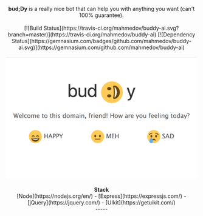 <p align="center">
  <b>bud;Dy</b> is a really nice bot that can help you with anything you want (can't 100% guarantee). <br/><br/>
  [![Build Status](https://travis-ci.org/mahmedov/buddy-ai.svg?branch=master)](https://travis-ci.org/mahmedov/buddy-ai) [![Dependency Status](https://gemnasium.com/badges/github.com/mahmedov/buddy-ai.svg)](https://gemnasium.com/github.com/mahmedov/buddy-ai)<br/><br/> 
  <img alt="Main" src="public/images/md-preview.png"> <br/><br/>
  <b>Stack</b><br/>
   [Node](https://nodejs.org/en/)
  - [Express](https://expressjs.com/)
  - [jQuery](https://jquery.com/)
  - [UIkit](https://getuikit.com/)
  <br/>-----
</p>
